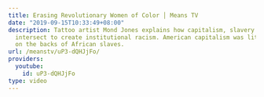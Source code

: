 ```yaml
---
title: Erasing Revolutionary Women of Color │ Means TV
date: "2019-09-15T10:33:49+08:00"
description: Tattoo artist Mond Jones explains how capitalism, slavery and colonization
  intersect to create institutional racism. American capitalism was literally built
  on the backs of African slaves.
url: /meanstv/uP3-dQHJjFo/
providers:
  youtube:
    id: uP3-dQHJjFo
type: video
---
```

